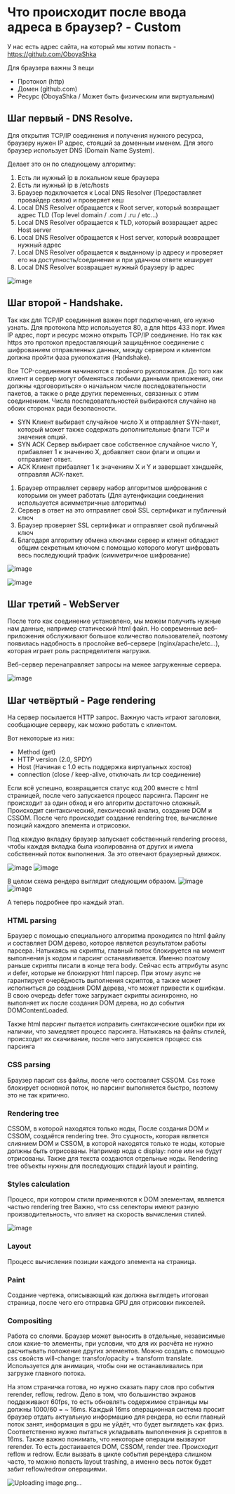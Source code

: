 # Что происходит после ввода адреса в браузер? - Custom

У нас есть адрес сайта, на который мы хотим попасть - https://github.com/OboyaShka

Для браузера важны 3 вещи
- Протокол (http)
- Домен (github.com)
- Ресурс (OboyaShka / Может быть физическим или виртуальным)

## Шаг первый - DNS Resolve.

Для открытия TCP/IP соединения и получения нужного ресурса, браузеру нужен IP адрес, стоящий за доменным именем. Для этого браузер использует DNS (Domain Name System).

Делает это он по следующему алгоритму:
1) Есть ли нужный ip в локальном кеше браузера
2) Есть ли нужный ip в /etc/hosts
3) Браузер подключается к Local DNS Resolver (Предоставляет провайдер связи) и проверяет кеш
4) Local DNS Resolver обращается к Root server, который возвращает адрес TLD (Top level domain / .com / .ru / etc...)
5) Local DNS Resolver обращается к TLD, который возвращает адрес Host server
6) Local DNS Resolver обращается к Host server, который возвращает нужный адрес
7) Local DNS Resolver обращается к выданному ip адресу и проверяет его на доступность/соединение и при удачном ответе кеширует
8) Local DNS Resolver возвращает нужный браузеру ip адрес

![image](https://user-images.githubusercontent.com/66056854/236718962-3651d72e-8fda-4b0e-ab5c-40afebc33d80.png)

## Шаг второй - Handshake.

Так как для TCP/IP соединения важен порт подключения, его нужно узнать. Для протокола http используется 80, а для https 433 порт.
Имея IP адрес, порт и ресурс можно открыть TCP/IP соединение. Но так как https это протокол предоставляющий защищённое соединение с шифрованием отправленных данных, между сервером и клиентом должна пройти фаза рукопожатия (Handshake).

Все TCP-соединения начинаются с тройного рукопожатия. До того как клиент и сервер могут обменяться любыми данными приложения, они должны «договориться» о начальном числе последовательности пакетов, а также о ряде других переменных, связанных с этим соединением. Числа последовательностей выбираются случайно на обоих сторонах ради безопасности.
- SYN Клиент выбирает случайное число Х и отправляет SYN-пакет, который может также содержать дополнительные флаги TCP и значения опций.
- SYN ACK Сервер выбирает свое собственное случайное число Y, прибавляет 1 к значению Х, добавляет свои флаги и опции и отправляет ответ.
- АСК Клиент прибавляет 1 к значениям Х и Y и завершает хэндшейк, отправляя АСК-пакет.

1) Браузер отправляет серверу набор алгоритмов шифрования с которыми он умеет работать (Для аутенфикации соединения используется асимметричные алгоритмы)
2) Сервер в ответ на это отправляет свой SSL сертификат и публичный ключ
3) Браузер проверяет SSL сертификат и отправляет свой публичный ключ
4) Благодаря алгоритму обмена ключами сервер и клиент обладают общим секретным ключом с помощью которого могут шифровать весь последующий трафик (симметричное шифрование) 

![image](https://user-images.githubusercontent.com/66056854/236722595-3562e569-403f-402a-8f54-6af2fe28fa06.png)

![image](https://user-images.githubusercontent.com/66056854/236721514-9bce6ea5-3a9e-40af-bbc2-81feb923fd83.png)

## Шаг третий - WebServer

После того как соединение установлено, мы можем получить нужные нам данные, например статический html файл. Но современные веб-приложения обслуживают большое количество пользователей, поэтому появилась надобность в прослойке веб-сервере (nginx/apache/etc...), которая играет роль распределителя нагрузки.

Веб-сервер перенаправляет запросы на менее загруженные сервера.

![image](https://user-images.githubusercontent.com/66056854/236723672-5ba8a76e-c327-4911-ab56-3dc695d5f6b6.png)

## Шаг четвёртый - Page rendering

На сервер посылается HTTP запрос. Важную часть играют заголовки, сообщающие серверу, как можно работать с клиентом.

Вот некоторые из них:
- Method (get)
- HTTP version (2.0, SPDY)
- Host (Начиная с 1.0 есть поддержка виртуальных хостов)
- connection (close / keep-alive, отключать ли tcp соединение)

Если всё успешно, возвращается статус код 200 вместе с html страницей, после чего запускается процесс парсинга. Парсинг не происходит за один обход и его алгоритм достаточно сложный. Происходит синтаксический, лексический анализ, создание DOM и CSSOM. После чего происходит создание rendering tree, вычисление позиций каждого элемента и отрисовки.

Под каждую вкладку браузер запускает собственный rendering process, чтобы каждая вкладка была изолированна от других и имела собственный поток выполнения. За это отвечают браузерный движок.

![image](https://user-images.githubusercontent.com/66056854/236738786-6714d27a-723e-4c4b-9304-2797f6f15a4b.png)
![image](https://user-images.githubusercontent.com/66056854/236739204-db44bea7-321e-4ccb-a01f-8d6447acf880.png)


В целом схема рендера выглядит следующим образом.
![image](https://user-images.githubusercontent.com/66056854/236726335-a0c59ca1-1f1c-4444-9a66-8cd94c821a44.png)
![image](https://user-images.githubusercontent.com/66056854/236732464-b72ebfa3-ae3f-4f1a-bf20-58304e34661b.png)

А теперь подробнее про каждый этап.

### HTML parsing

Браузер с помощью специального алгоритма проходится по html файлу и составляет DOM дерево, которое является результатом работы парсера. Натыкаясь на скрипты, главный поток блокируется на момент выполнения js кодом и парсинг останавливается. Именно поэтому раньше скрипты писали в конце тега body. Сейчас есть аттрибуты async и defer, которые не блокируют html парсер. При этому async не гарантирует очерёдность выполнения скриптов, а также может исполниться до создания DOM дерева, что может привести к ошибкам. В свою очередь defer тоже загружает скрипты асинхронно, но выполняет их после создания DOM дерева, но до события DOMContentLoaded.

Также html парсинг пытается исправить синтаксические ошибки при их наличии, что замедляет процесс парсинга.
Натыкаясь на файлы стилей, происходит их скачивание, после чего запускается процесс css парсинга

### CSS parsing

Браузер парсит css файлы, после чего состовляет CSSOM. Css тоже блокирует основной поток, но парсинг выполняется быстро, поэтому это не так критично.

### Rendering tree
CSSOM, в которой находятся только ноды,
После создания DOM и CSSOM, создаётся rendering tree. Это сущность, которая является слиянием DOM и CSSOM, в которой находятся только те ноды, которые должны быть отрисованы. Например нода с display: none или <head> не будут отрисованы. Также для текста создаются отдельные ноды.
Rendering tree объекты нужны для последующих стадий layout и painting.
  
### Styles calculation
Процесс, при котором стили применяются к DOM элементам, является частью rendering tree
Важно, что css селекторы имеют разную производительность, что влияет на скорость вычисления стилей.
  
![image](https://user-images.githubusercontent.com/66056854/236742361-5229a25a-94a8-49f4-a486-53abaf96072d.png)

### Layout 
Процесс вычисления позиции каждого элемента на страница. 
  
### Paint
Создание чертежа, описывающий как должна выглядеть итоговая страница, после чего его отправка GPU для отрисовки пикселей.
  
### Compositing
Работа со слоями. Браузер может выносить в отдельные, независимые слои какие-то элементы, при условии, что для их расчёта не нужно расчитывать положение других элементов.
Можно создать с помощью css свойств will-change: transfor/opacity + transform translate. Используется для анимация, чтобы они не останавливались при загрузке главного потока.
  
  

На этом страничка готова, но нужно сказать пару слов про события rerender, reflow, redrow. Дело в том, что большинство экранов поддеживают 60fps, то есть обновлять содержимое страницы мы должны 1000/60 = ~ 16ms. Каждый 16ms операционная система просит браузер отдать актуальную информацию для рендера, но если главный поток занят, информация в gpu не уйдёт, что будет выглядеть как фриз. Соответственно нужно пытаться укладывать выполенения js скриптов в 16ms. Также важно понимать, что некоторые операции вызвауют rerender. То есть достаивается DOM, CSSOM, render tree. Происходит reflow и redrow. Если вызвать в цикле события ререндера слишком часто, то можно попасть layout trashing, а именно весь поток будет забит reflow/redrow операциями.
  
 ![Uploading image.png…]()

